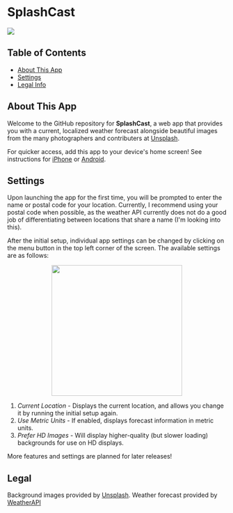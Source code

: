 # SplashCast

<img src="https://danielbeehn.github.io/splashcast/img/forecast.jpg" style="text-align: center;">

## Table of Contents
- [About This App](#about)
- [Settings](#settings)
- [Legal Info](#legal)

<a name="about"></a>

## About This App

Welcome to the GitHub repository for **SplashCast**, a web app that provides you with a current, localized weather forecast alongside beautiful images from the many photographers and contributers at [Unsplash](https:/www.unsplash.com/).

For quicker access, add this app to your device's home screen! See instructions for [iPhone](https://ios.gadgethacks.com/how-to/safari-101-save-website-webpage-your-home-screen-for-instant-access-0182580/) or [Android](https://www.greenbot.com/article/3041304/android/how-to-add-a-web-site-to-your-android-home-screen-with-chrome.html).

<a name="Settings"></a>

## Settings

Upon launching the app for the first time, you will be prompted to enter the name or postal code for your location. Currently, I recommend using your postal code when possible, as the weather API currently does not do a good job of differentiating between locations that share a name (I'm looking into this).

After the initial setup, individual app settings can be changed by clicking on the menu button in the top left corner of the screen. The available settings are as follows:

<img src="https://danielbeehn.github.io/splashcast/img/settings.jpg" style="display: block; margin: 0 auto; width: 300px; height: auto;">

1. *Current Location* - Displays the current location, and allows you change it by running the initial setup again.
2. *Use Metric Units* - If enabled, displays forecast information in metric units.
3. *Prefer HD Images* - Will display higher-quality (but slower loading) backgrounds for use on HD displays.

More features and settings are planned for later releases!

<a name="legal"></a>

## Legal

Background images provided by [Unsplash](https:/www.unsplash.com/).
Weather forecast provided by [WeatherAPI](https:/www.weatherapi.com/)